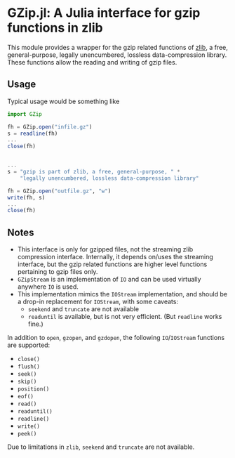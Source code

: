 # GZip.jl: A Julia interface for gzip functions in zlib

This module provides a wrapper for the gzip related functions of
[zlib](http://zlib.net), a free, general-purpose, legally
unencumbered, lossless data-compression library. These functions
allow the reading and writing of gzip files.

Usage
-----

Typical usage would be something like

```julia
import GZip

fh = GZip.open("infile.gz")
s = readline(fh)
...
close(fh)


...
s = "gzip is part of zlib, a free, general-purpose, " *
    "legally unencumbered, lossless data-compression library"

fh = GZip.open("outfile.gz", "w")
write(fh, s)
...
close(fh)
```

## Notes

-   This interface is only for gzipped files, not the streaming zlib compression interface. Internally, it depends on/uses the streaming interface, but the gzip related functions are higher level functions pertaining to gzip files only.                                            
-   `GZipStream` is an implementation of `IO` and can be used virtually anywhere `IO` is used.
-   This implementation mimics the `IOStream` implementation, and should be a drop-in replacement for `IOStream`, with some caveats:
    -   `seekend` and `truncate` are not available
    -   `readuntil` is available, but is not very efficient. (But `readline` works fine.)                        
                                                                                                                 
In addition to `open`, `gzopen`, and `gzdopen`, the following `IO`/`IOStream` functions are supported:                 
-   `close()`                                                                                                    
-   `flush()`                                                                                                    
-   `seek()`                                                                                                     
-   `skip()`                                                                                                     
-   `position()`                                                                                                 
-   `eof()`                                                                                                      
-   `read()`                                                                                                     
-   `readuntil()`                                                                                                
-   `readline()`                                                                                                 
-   `write()`                                                                                                    
-   `peek()`                                                                                                     
                                                                                                                 
Due to limitations in `zlib`, `seekend` and `truncate` are not available.                              
